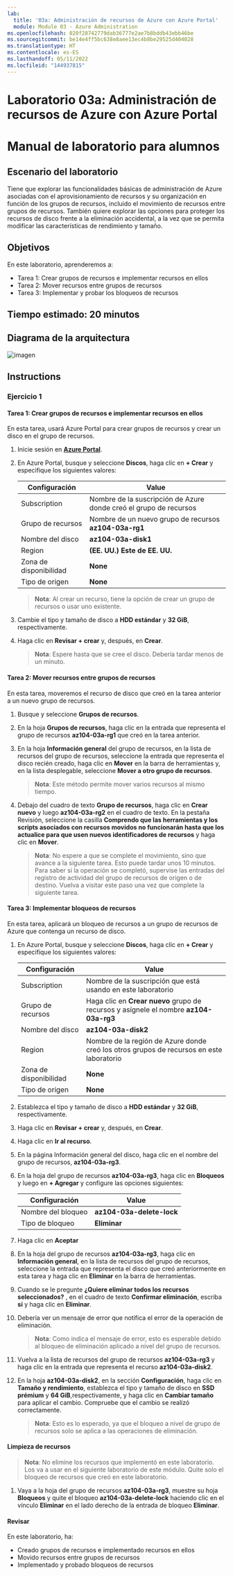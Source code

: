 ```yaml
---
lab:
  title: '03a: Administración de recursos de Azure con Azure Portal'
  module: Module 03 - Azure Administration
ms.openlocfilehash: 020f28742779dab36777e2ae7b8bddb43ebb46be
ms.sourcegitcommit: be14e4ff5bc638e8aee13ec4b8be29525d404028
ms.translationtype: HT
ms.contentlocale: es-ES
ms.lasthandoff: 05/11/2022
ms.locfileid: "144937815"
---
```

# <a name="lab-03a---manage-azure-resources-by-using-the-azure-portal"></a>Laboratorio 03a: Administración de recursos de Azure con Azure Portal
# <a name="student-lab-manual"></a>Manual de laboratorio para alumnos

## <a name="lab-scenario"></a>Escenario del laboratorio

Tiene que explorar las funcionalidades básicas de administración de Azure asociadas con el aprovisionamiento de recursos y su organización en función de los grupos de recursos, incluido el movimiento de recursos entre grupos de recursos. También quiere explorar las opciones para proteger los recursos de disco frente a la eliminación accidental, a la vez que se permita modificar las características de rendimiento y tamaño.

## <a name="objectives"></a>Objetivos

En este laboratorio, aprenderemos a:

+ Tarea 1: Crear grupos de recursos e implementar recursos en ellos
+ Tarea 2: Mover recursos entre grupos de recursos
+ Tarea 3: Implementar y probar los bloqueos de recursos

## <a name="estimated-timing-20-minutes"></a>Tiempo estimado: 20 minutos

## <a name="architecture-diagram"></a>Diagrama de la arquitectura

![imagen](../media/lab03a.png)

## <a name="instructions"></a>Instructions

### <a name="exercise-1"></a>Ejercicio 1

#### <a name="task-1-create-resource-groups-and-deploy-resources-to-resource-groups"></a>Tarea 1: Crear grupos de recursos e implementar recursos en ellos

En esta tarea, usará Azure Portal para crear grupos de recursos y crear un disco en el grupo de recursos.

1. Inicie sesión en [**Azure Portal**](http://portal.azure.com).

1. En Azure Portal, busque y seleccione **Discos**, haga clic en **+ Crear** y especifique los siguientes valores:

    |Configuración|Value|
    |---|---|
    |Subscription| Nombre de la suscripción de Azure donde creó el grupo de recursos |
    |Grupo de recursos| Nombre de un nuevo grupo de recursos **az104-03a-rg1** |
    |Nombre del disco| **az104-03a-disk1** |
    |Region| **(EE. UU.) Este de EE. UU.** |
    |Zona de disponibilidad| **None** |
    |Tipo de origen| **None** |

    >**Nota**: Al crear un recurso, tiene la opción de crear un grupo de recursos o usar uno existente.

1. Cambie el tipo y tamaño de disco a **HDD estándar** y **32 GiB**, respectivamente.

1. Haga clic en **Revisar + crear** y, después, en **Crear**.

    >**Nota**: Espere hasta que se cree el disco. Debería tardar menos de un minuto.

#### <a name="task-2-move-resources-between-resource-groups"></a>Tarea 2: Mover recursos entre grupos de recursos 

En esta tarea, moveremos el recurso de disco que creó en la tarea anterior a un nuevo grupo de recursos. 

1. Busque y seleccione **Grupos de recursos**. 

1. En la hoja **Grupos de  recursos**, haga clic en la entrada que representa el grupo de recursos **az104-03a-rg1** que creó en la tarea anterior.

1. En la hoja **Información general** del grupo de recursos, en la lista de recursos del grupo de recursos, seleccione la entrada que representa el disco recién creado, haga clic en **Mover** en la barra de herramientas y, en la lista desplegable, seleccione **Mover a otro grupo de recursos**.

    >**Nota**: Este método permite mover varios recursos al mismo tiempo. 

1. Debajo del cuadro de texto **Grupo de recursos**, haga clic en **Crear nuevo** y luego **az104-03a-rg2** en el cuadro de texto. En la pestaña Revisión, seleccione la casilla **Comprendo que las herramientas y los scripts asociados con recursos movidos no funcionarán hasta que los actualice para que usen nuevos identificadores de recursos** y haga clic en **Mover**.

    >**Nota**: No espere a que se complete el movimiento, sino que avance a la siguiente tarea. Esto puede tardar unos 10 minutos. Para saber si la operación se completó, supervise las entradas del registro de actividad del grupo de recursos de origen o de destino. Vuelva a visitar este paso una vez que complete la siguiente tarea.

#### <a name="task-3-implement-resource-locks"></a>Tarea 3: Implementar bloqueos de recursos

En esta tarea, aplicará un bloqueo de recursos a un grupo de recursos de Azure que contenga un recurso de disco.

1. En Azure Portal, busque y seleccione **Discos**, haga clic en **+ Crear** y especifique los siguientes valores:

    |Configuración|Value|
    |---|---|
    |Subscription| Nombre de la suscripción que está usando en este laboratorio |
    |Grupo de recursos| Haga clic en **Crear nuevo** grupo de recursos y asígnele el nombre **az104-03a-rg3** |
    |Nombre del disco| **az104-03a-disk2** |
    |Region| Nombre de la región de Azure donde creó los otros grupos de recursos en este laboratorio |
    |Zona de disponibilidad| **None** |
    |Tipo de origen| **None** |

1. Establezca el tipo y tamaño de disco a **HDD estándar** y **32 GiB**, respectivamente.

1. Haga clic en **Revisar + crear** y, después, en **Crear**.

1. Haga clic en **Ir al recurso**.

1. En la página Información general del disco, haga clic en el nombre del grupo de recursos, **az104-03a-rg3**.

1. En la hoja del grupo de recursos **az104-03a-rg3**, haga clic en **Bloqueos** y luego en **+ Agregar** y configure las opciones siguientes:

    |Configuración|Value|
    |---|---|
    |Nombre del bloqueo| **az104-03a-delete-lock** |
    |Tipo de bloqueo| **Eliminar** |
    
1. Haga clic en **Aceptar**    

1. En la hoja del grupo de recursos **az104-03a-rg3**, haga clic en **Información general**, en la lista de recursos del grupo de recursos, seleccione la entrada que representa el disco que creó anteriormente en esta tarea y haga clic en **Eliminar** en la barra de herramientas. 

1. Cuando se le pregunte **¿Quiere eliminar todos los recursos seleccionados?** , en el cuadro de texto **Confirmar eliminación**, escriba **sí** y haga clic en **Eliminar**.

1. Debería ver un mensaje de error que notifica el error de la operación de eliminación. 

    >**Nota**: Como indica el mensaje de error, esto es esperable debido al bloqueo de eliminación aplicado a nivel del grupo de recursos.

1. Vuelva a la lista de recursos del grupo de recursos **az104-03a-rg3** y haga clic en la entrada que representa el recurso **az104-03a-disk2**. 

1. En la hoja **az104-03a-disk2**, en la sección **Configuración**, haga clic en **Tamaño y rendimiento**, establezca el tipo y tamaño de disco en **SSD prémium** y **64 GiB**,respectivamente, y haga clic en **Cambiar tamaño** para aplicar el cambio. Compruebe que el cambio se realizó correctamente.

    >**Nota**: Esto es lo esperado, ya que el bloqueo a nivel de grupo de recursos solo se aplica a las operaciones de eliminación. 

#### <a name="clean-up-resources"></a>Limpieza de recursos

   >**Nota**: No elimine los recursos que implementó en este laboratorio. Los va a usar en el siguiente laboratorio de este módulo. Quite solo el bloqueo de recursos que creó en este laboratorio.

1. Vaya a la hoja del grupo de recursos **az104-03a-rg3**, muestre su hoja **Bloqueos** y quite el bloqueo **az104-03a-delete-lock** haciendo clic en el vínculo **Eliminar** en el lado derecho de la entrada de bloqueo **Eliminar**.

#### <a name="review"></a>Revisar

En este laboratorio, ha:

- Creado grupos de recursos e implementado recursos en ellos
- Movido recursos entre grupos de recursos
- Implementado y probado bloqueos de recursos
